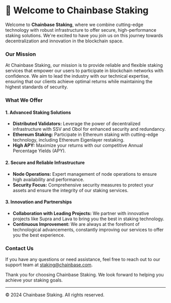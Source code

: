 # 👋 Welcome to Chainbase Staking

Welcome to **Chainbase Staking**, where we combine cutting-edge technology with robust infrastructure to offer secure, high-performance staking solutions. We're excited to have you join us on this journey towards decentralization and innovation in the blockchain space.

### Our Mission

At Chainbase Staking, our mission is to provide reliable and flexible staking services that empower our users to participate in blockchain networks with confidence. We aim to lead the industry with our technical expertise, ensuring that our clients achieve optimal returns while maintaining the highest standards of security.

### What We Offer

#### 1. **Advanced Staking Solutions**

* **Distributed Validators:** Leverage the power of decentralized infrastructure with SSV and Obol for enhanced security and redundancy.
* **Ethereum Staking:** Participate in Ethereum staking with cutting-edge technology, including Ethereum Eigenlayer restaking.
* **High APY:** Maximize your returns with our competitive Annual Percentage Yields (APY).

#### 2. **Secure and Reliable Infrastructure**

* **Node Operations:** Expert management of node operations to ensure high availability and performance.
* **Security Focus:** Comprehensive security measures to protect your assets and ensure the integrity of our staking services.

#### 3. **Innovation and Partnerships**

* **Collaboration with Leading Projects:** We partner with innovative projects like Supra and Lava to bring you the best in staking technology.
* **Continuous Improvement:** We are always at the forefront of technological advancements, constantly improving our services to offer you the best experience.

### Contact Us

If you have any questions or need assistance, feel free to reach out to our support team at [staking@chainbase.com](mailto:staking@chainbase.com).

Thank you for choosing Chainbase Staking. We look forward to helping you achieve your staking goals.

***

© 2024 Chainbase Staking. All rights reserved.
